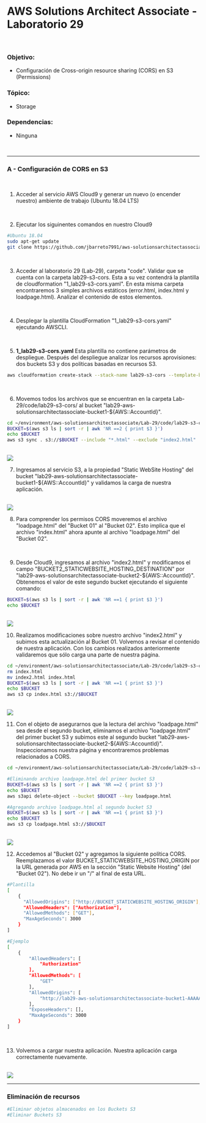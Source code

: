 # AWS Solutions Architect Associate - Laboratorio 29

<br>

### Objetivo: 
* Configuración de Cross-origin resource sharing (CORS) en S3 (Permissions)

### Tópico:
* Storage

### Dependencias:
* Ninguna

<br>


---

### A - Configuración de CORS en S3

<br>

1. Acceder al servicio AWS Cloud9 y generar un nuevo (o encender nuestro) ambiente de trabajo (Ubuntu 18.04 LTS)

<br>

2. Ejecutar los siguinentes comandos en nuestro Cloud9

```bash
#Ubuntu 18.04
sudo apt-get update
git clone https://github.com/jbarreto7991/aws-solutionsarchitectassociate.git
```

<br>

3. Acceder al laboratorio 29 (Lab-29), carpeta "code". Validar que se cuenta con la carpeta lab29-s3-cors. Esta a su vez contendrá la plantilla de cloudformation "1_lab29-s3-cors.yaml". En esta misma carpeta encontraremos 3 simples archivos estáticos (error.html, index.html y loadpage.html). Analizar el contenido de estos elementos.

<br>

4. Desplegar la plantilla CloudFormation "1_lab29-s3-cors.yaml" ejecutando AWSCLI.

<br>

5. **1_lab29-s3-cors.yaml** Esta plantilla no contiene parámetros de despliegue. Después del despliegue analizar los recursos aprovisiones: dos buckets S3 y dos políticas basadas en recursos S3.

```bash
aws cloudformation create-stack --stack-name lab29-s3-cors --template-body file://~/environment/aws-solutionsarchitectassociate/Lab-29/code/lab29-s3-cors/1_lab29-s3-cors.yaml 
```

<br>

6. Movemos todos los archivos que se encuentran en la carpeta Lab-29/code/lab29-s3-cors/ al bucket "lab29-aws-solutionsarchitectassociate-bucket1-${AWS::AccountId}".

```bash
cd ~/environment/aws-solutionsarchitectassociate/Lab-29/code/lab29-s3-cors/
BUCKET=$(aws s3 ls | sort -r | awk 'NR ==2 { print $3 }')
echo $BUCKET
aws s3 sync . s3://$BUCKET --include "*.html" --exclude "index2.html"
```

<br>

<img src="images/Lab29_02.jpg">

<br>

7. Ingresamos al servicio S3, a la propiedad "Static WebSite Hosting" del bucket "lab29-aws-solutionsarchitectassociate-bucket1-${AWS::AccountId}" y validamos la carga de nuestra aplicación.

<br>

<img src="images/Lab29_01.jpg">

<br>

8. Para comprender los permisos CORS moveremos el archivo "loadpage.html" del "Bucket 01" al "Bucket 02". Esto implica que el archivo "index.html" ahora apunte al archivo "loadpage.html" del "Bucket 02".

<br>

9. Desde Cloud9, ingresamos al archivo "index2.html" y modificamos el campo "BUCKET2_STATICWEBSITE_HOSTING_DESTINATION" por "lab29-aws-solutionsarchitectassociate-bucket2-${AWS::AccountId}". Obtenemos el valor de este segundo bucket ejecutando el siguiente comando:

```bash
BUCKET=$(aws s3 ls | sort -r | awk 'NR ==1 { print $3 }')
echo $BUCKET
```

<br>

<img src="images/Lab29_03.jpg">

<br>


10. Realizamos modificaciones sobre nuestro archivo "index2.html" y subimos esta actualización al Bucket 01. Volvemos a revisar el contenido de nuestra aplicación. Con los cambios realizados anteriormente validaremos que sólo carga una parte de nuestra página. 

```bash
cd ~/environment/aws-solutionsarchitectassociate/Lab-29/code/lab29-s3-cors/
rm index.html
mv index2.html index.html
BUCKET=$(aws s3 ls | sort -r | awk 'NR ==1 { print $3 }')
echo $BUCKET
aws s3 cp index.html s3://$BUCKET
```
<br>

<img src="images/Lab29_04.jpg">

<br>


11. Con el objeto de asegurarnos que la lectura del archivo "loadpage.html" sea desde el segundo bucket, eliminamos el archivo "loadpage.html" del primer bucket S3 y subimos este al segundo bucket "lab29-aws-solutionsarchitectassociate-bucket2-${AWS::AccountId}". Inspeccionamos nuestra página y encontraremos problemas relacionados a CORS.

```bash
cd ~/environment/aws-solutionsarchitectassociate/Lab-29/code/lab29-s3-cors/

#Eliminando archivo loadpage.html del primer bucket S3
BUCKET=$(aws s3 ls | sort -r | awk 'NR ==2 { print $3 }')
echo $BUCKET
aws s3api delete-object --bucket $BUCKET --key loadpage.html

#Agregando archivo loadpage.html al segundo bucket S3
BUCKET=$(aws s3 ls | sort -r | awk 'NR ==1 { print $3 }')
echo $BUCKET
aws s3 cp loadpage.html s3://$BUCKET
```

<br>

<img src="images/Lab29_05.jpg">

<br>

12. Accedemos al "Bucket 02" y agregamos la siguiente política CORS. Reemplazamos el valor BUCKET_STATICWEBSITE_HOSTING_ORIGIN por la URL generada por AWS en la sección "Static Website Hosting" (del "Bucket 02"). No debe ir un "/" al final de esta URL.

```bash
#Plantilla
[
    {
      "AllowedOrigins": ["http://BUCKET_STATICWEBSITE_HOSTING_ORIGIN"],
      "AllowedHeaders": ["Authorization"],
      "AllowedMethods": ["GET"],
      "MaxAgeSeconds": 3000
    }
]

#Ejemplo
[
    {
        "AllowedHeaders": [
            "Authorization"
        ],
        "AllowedMethods": [
            "GET"
        ],
        "AllowedOrigins": [
            "http://lab29-aws-solutionsarchitectassociate-bucket1-AAAAAAAAAAAA.s3-website-us-east-1.amazonaws.com"
        ],
        "ExposeHeaders": [],
        "MaxAgeSeconds": 3000
    }
]

```

<br>

13. Volvemos a cargar nuestra aplicación. Nuestra aplicación carga correctamente nuevamente.

<br>

<img src="images/Lab29_06.jpg">

<br>

---

### Eliminación de recursos

```bash
#Eliminar objetos almacenados en los Buckets S3
#Eliminar Buckets S3
```
